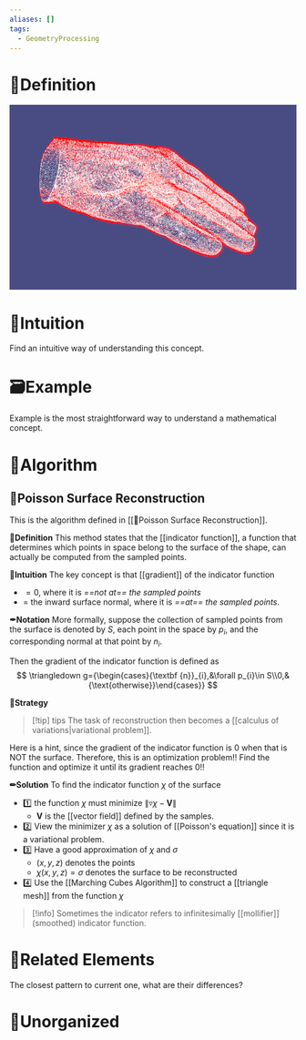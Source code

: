 ```yaml
---
aliases: []
tags:
  - GeometryProcessing
---
```



# 📝Definition

![|300](../assets/Mesh_reconstruction.gif)

# 🧠Intuition
Find an intuitive way of understanding this concept.

# 🗃Example
Example is the most straightforward way to understand a mathematical concept.

# 🐍Algorithm
## 🐊Poisson Surface Reconstruction
This is the algorithm defined in [[📄Poisson Surface Reconstruction]].

**📝Definition**
This method states that the [[indicator function]], a function that determines which points in space belong to the surface of the shape, can actually be computed from the sampled points.

**🧠Intuition**
The key concept is that [[gradient]] of the indicator function
- $=0$, where it is *==not at== the sampled points*
- $=$ the inward surface normal, where it is *==at== the sampled points*.


**✒Notation**
More formally, suppose the collection of sampled points from the surface is denoted by $S$, each point in the space by $p_{i}$, and the corresponding normal at that point by $n_{i}$.

Then the gradient of the indicator function is defined as
$$
\triangledown g={\begin{cases}{\textbf {n}}_{i},&\forall p_{i}\in S\\0,&{\text{otherwise}}\end{cases}}
$$

**🏹Strategy**
> [!tip] tips
> The task of reconstruction then becomes a [[calculus of variations|variational problem]].

Here is a hint, since the gradient of the indicator function is $0$ when that is NOT the surface. Therefore, this is an optimization problem!! Find the function and optimize it until its gradient reaches $0$!!


**✏Solution**
To find the indicator function $\chi$ of the surface
- 1️⃣ the function $\chi$ must minimize $\lVert \triangledown \chi -{\textbf {V}}\rVert$
	-  $\textbf {V}$ is the [[vector field]] defined by the samples.
- 2️⃣ View the minimizer $\chi$ as a solution of [[Poisson's equation]] since it is a variational problem.
- 3️⃣ Have a good approximation of $\chi$ and $\sigma$ 
	- $(x,y,z)$ denotes the points
	- $\chi (x,y,z)=\sigma$ denotes the surface to be reconstructed
- 4️⃣ Use the [[Marching Cubes Algorithm]] to construct a [[triangle mesh]] from the function $\chi$


> [!info]
> Sometimes the indicator refers to infinitesimally [[mollifier]] (smoothed) indicator function.




# 🌱Related Elements
The closest pattern to current one, what are their differences?


# 🍂Unorganized

